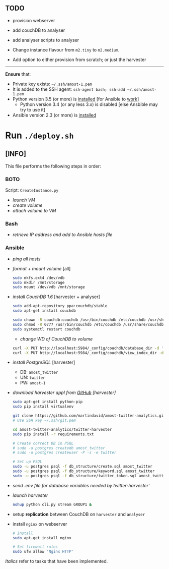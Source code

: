 ## TODO
- provision webserver
- add couchDB to analyser
- add analyser scripts to analyser

- Change instance flavour from ```m2.tiny``` to ```m2.medium```.
- Add option to either provision from scratch; or just the harvester
---

**Ensure** that:
- Private key exists: ```~/.ssh/amost-1.pem```
- It is added to the SSH agent: ```ssh-agent bash; ssh-add ~/.ssh/amost-1.pem```
- Python version 3.5 (or more) is [installed](https://stackoverflow.com/questions/38393054/installing-python-3-5-via-apt-get) [for Ansible to [work](https://github.com/ansible/ansible/issues/23680)]
    - Python version 3.4 (or any less 3.x) is disabled [else Ansbible may try to use it]
- Ansible version 2.3 (or more) is [installed](https://stackoverflow.com/questions/18385925/error-when-running-ansible-playbook)

Run ```./deploy.sh```
===

## [INFO]

This file performs the following steps in order:
### **BOTO**
Script: ```CreateInstance.py```
- _launch VM_
- _create volume_
- _attach volume to VM_

### **Bash**
 - _retrieve IP address and add to Ansible hosts file_
    
### **Ansible**
- _ping all hosts_
- _format + mount volume_ [all]
    ```bash
    sudo mkfs.ext4 /dev/vdb
    sudo mkdir /mnt/storage
    sudo mount /dev/vdb /mnt/storage
    ```
- _install CouchDB 1.6_ [harvester + analyser]
    ```bash
    sudo add-apt-repository ppa:couchdb/stable
    sudo apt-get install couchdb

    sudo chown -R couchdb:couchdb /usr/bin/couchdb /etc/couchdb /usr/share/couchdb
    sudo chmod -R 0777 /usr/bin/couchdb /etc/couchdb /usr/share/couchdb
    sudo systemctl restart couchdb
    ```
    - _change WD of CouchDB to volume_
    ```bash
    curl -X PUT http://localhost:5984/_config/couchdb/database_dir -d '"/mnt/storage/couchdb"'
    curl -X PUT http://localhost:5984/_config/couchdb/view_index_dir -d '"/mnt/storage/couchdb"'
    ```
- _install PostgreSQL_  [harvester]
    - DB: ```amost_twitter```
    - UN: ```twitter```
    - PW: ```amost-1```

- _download harvester appl from [GitHub](https://github.com/martindavid/amost-twitter-analytics)   [harvester]_
    ```bash
    sudo apt-get install python-pip
    sudo pip install virtualenv
    
    git clone https://github.com/martindavid/amost-twitter-analytics.git
    # Use SSH key ~/.ssh/git.pem

    cd amost-twitter-analytics/twitter-harvester
    sudo pip install -r requirements.txt
    
    # Create correct DB in PSQL
    # sudo -u postgres createdb amost_twitter
    # sudo -u postgres createuser -P -s -e twitter
    
    # Set up PSQL
    sudo -u postgres psql -f db_structure/create.sql amost_twitter
    sudo -u postgres psql -f db_structure/keyword.sql amost_twitter
    sudo -u postgres psql -f db_structure/twitter_token.sql amost_twitter

- _send .env file for database variables needed by twitter-harvester'_

- _launch harvester_
    ```bash
    nohup python cli.py stream GROUP1 &
    ```

- setup **replication** between CouchDB on ```harvester``` and ```analyser```

- install ```nginx``` on webserver
    ```bash
    # Install
    sudo apt-get install nginx

    # Set firewall rules
    sudo ufw allow 'Nginx HTTP'
    ```

_Italics_ refer to tasks that have been implemented.
